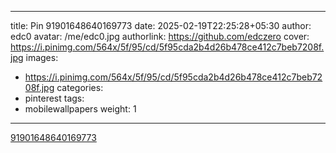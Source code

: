 
---
title: Pin 91901648640169773
date: 2025-02-19T22:25:28+05:30
author: edc0
avatar: /me/edc0.jpg
authorlink: https://github.com/edczero
cover: https://i.pinimg.com/564x/5f/95/cd/5f95cda2b4d26b478ce412c7beb7208f.jpg
images:
   - https://i.pinimg.com/564x/5f/95/cd/5f95cda2b4d26b478ce412c7beb7208f.jpg
categories:
  - pinterest
tags:
  - mobilewallpapers
weight: 1
---

<!--more-->

[91901648640169773](https://in.pinterest.com/pin/91901648640169773/)

	